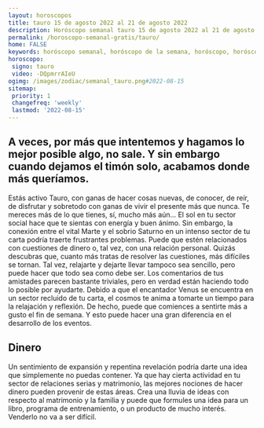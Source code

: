 ```yaml
---
layout: horoscopos
title: tauro 15 de agosto 2022 al 21 de agosto 2022 
description: Horóscopo semanal tauro 15 de agosto 2022 al 21 de agosto 2022. A veces, por más que intentemos y hagamos lo mejor posible algo, no sale. Y sin embargo cuando dejamos el timón solo, acabamos donde más queríamos.
permalink: /horoscopo-semanal-gratis/tauro/
home: FALSE
keywords: horóscopo semanal, horóscopo de la semana, horóscopo, horóscopo gratis,horóscopos, horóscopo esperanza gracia, horoscopos tauro la semana, horóscopos gratis, Tarot, Astrologia, Zodíaco, tauro, horoscopo gratis, semanal
horoscopo:
 signo: tauro
 video: -DQpmrrAIeU
ogimg: /images/zodiac/semanal_tauro.png#2022-08-15
sitemap:
 priority: 1
 changefreq: 'weekly'
 lastmod: '2022-08-15'
---
```




## A veces, por más que intentemos y hagamos lo mejor posible algo, no sale. Y sin embargo cuando dejamos el timón solo, acabamos donde más queríamos.

Estás activo Tauro, con ganas de hacer cosas nuevas, de conocer, de reír, de disfrutar y sobretodo con ganas de vivir el presente más que nunca. Te mereces más de lo que tienes, sí, mucho más aún…
El sol en tu sector social hace que te sientas con energía y buen ánimo. Sin embargo, la conexión entre el vital Marte y el sobrio Saturno en un intenso sector de tu carta podría traerte frustrantes problemas. Puede que estén relacionados con cuestiones de dinero o, tal vez, con una relación personal. Quizás descubras que, cuanto más tratas de resolver las cuestiones, más difíciles se tornan. 
Tal vez, relajarte y dejarte llevar tampoco sea sencillo, pero puede hacer que todo sea como debe ser. Los comentarios de tus amistades parecen bastante triviales, pero en verdad están haciendo todo lo posible por ayudarte. Debido a que el encantador Venus se encuentra en un sector recluido de tu carta, el cosmos te anima a tomarte un tiempo para la relajación y reflexión. De hecho, puede que comiences a sentirte más a gusto el fin de semana. Y esto puede hacer una gran diferencia en el desarrollo de los eventos.

## Dinero

Un sentimiento de expansión y repentina revelación podría darte una idea que simplemente no puedas contener. Ya que hay cierta actividad en tu sector de relaciones serias y matrimonio, las mejores nociones de hacer dinero pueden provenir de estas áreas. Crea una lluvia de ideas con respecto al matrimonio y la familia y puede que formules una idea para un libro, programa de entrenamiento, o un producto de mucho interés. Venderlo no va a ser difícil.